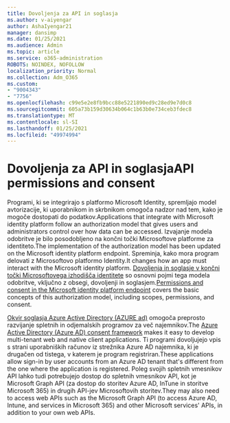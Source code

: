 ```yaml
---
title: Dovoljenja za API in soglasja
ms.author: v-aiyengar
author: AshaIyengar21
manager: dansimp
ms.date: 01/25/2021
ms.audience: Admin
ms.topic: article
ms.service: o365-administration
ROBOTS: NOINDEX, NOFOLLOW
localization_priority: Normal
ms.collection: Adm_O365
ms.custom:
- "9004343"
- "7756"
ms.openlocfilehash: c99e5e2e8fb9bcc88e5221890ed9c28ed9e7d0c8
ms.sourcegitcommit: 605a73b159d30634b064c1b63b0e734ceb3fdec8
ms.translationtype: MT
ms.contentlocale: sl-SI
ms.lasthandoff: 01/25/2021
ms.locfileid: "49974994"
---
```

# <a name="api-permissions-and-consent"></a><span data-ttu-id="c2d66-102">Dovoljenja za API in soglasja</span><span class="sxs-lookup"><span data-stu-id="c2d66-102">API permissions and consent</span></span>

<span data-ttu-id="c2d66-103">Programi, ki se integrirajo s platformo Microsoft Identity, spremljajo model avtorizacije, ki uporabnikom in skrbnikom omogoča nadzor nad tem, kako je mogoče dostopati do podatkov.</span><span class="sxs-lookup"><span data-stu-id="c2d66-103">Applications that integrate with Microsoft identity platform follow an authorization model that gives users and administrators control over how data can be accessed.</span></span> <span data-ttu-id="c2d66-104">Izvajanje modela odobritve je bilo posodobljeno na končni točki Microsoftove platforme za identiteto.</span><span class="sxs-lookup"><span data-stu-id="c2d66-104">The implementation of the authorization model has been updated on the Microsoft identity platform endpoint.</span></span> <span data-ttu-id="c2d66-105">Spreminja, kako mora program delovati z Microsoftovo platformo Identity.</span><span class="sxs-lookup"><span data-stu-id="c2d66-105">It changes how an app must interact with the Microsoft identity platform.</span></span> <span data-ttu-id="c2d66-106">[Dovoljenja in soglasje v končni točki Microsoftovega izhodišča identitete](https://docs.microsoft.com/azure/active-directory/develop/v2-permissions-and-consent) so osnovni pojmi tega modela odobritve, vključno z obsegi, dovoljenji in soglasjem.</span><span class="sxs-lookup"><span data-stu-id="c2d66-106">[Permissions and consent in the Microsoft identity platform endpoint](https://docs.microsoft.com/azure/active-directory/develop/v2-permissions-and-consent) covers the basic concepts of this authorization model, including scopes, permissions, and consent.</span></span>

<span data-ttu-id="c2d66-107">[Okvir soglasja Azure Active Directory (AZURE ad)](https://docs.microsoft.com/azure/active-directory/develop/consent-framework) omogoča preprosto razvijanje spletnih in odjemalskih programov za več najemnikov.</span><span class="sxs-lookup"><span data-stu-id="c2d66-107">The [Azure Active Directory (Azure AD) consent framework](https://docs.microsoft.com/azure/active-directory/develop/consent-framework) makes it easy to develop multi-tenant web and native client applications.</span></span> <span data-ttu-id="c2d66-108">Ti programi dovoljujejo vpis s strani uporabniških računov iz strežnika Azure AD najemnika, ki je drugačen od tistega, v katerem je program registriran.</span><span class="sxs-lookup"><span data-stu-id="c2d66-108">These applications allow sign-in by user accounts from an Azure AD tenant that's different from the one where the application is registered.</span></span> <span data-ttu-id="c2d66-109">Poleg svojih spletnih vmesnikov API lahko tudi potrebujejo dostop do spletnih vmesnikov API, kot je Microsoft Graph API (za dostop do storitev Azure AD, InTune in storitve Microsoft 365) in drugih API-jev Microsoftovih storitev.</span><span class="sxs-lookup"><span data-stu-id="c2d66-109">They may also need to access web APIs such as the Microsoft Graph API (to access Azure AD, Intune, and services in Microsoft 365) and other Microsoft services' APIs, in addition to your own web APIs.</span></span>

